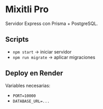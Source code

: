 # Mixitli Pro

Servidor Express con Prisma + PostgreSQL.

## Scripts
- `npm start` → iniciar servidor
- `npm run migrate` → aplicar migraciones

## Deploy en Render
Variables necesarias:
- `PORT=10000`
- `DATABASE_URL=...`
